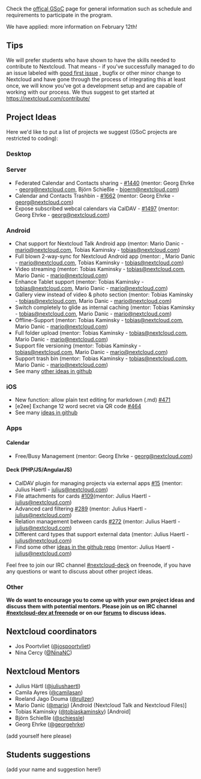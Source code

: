 Check the [offical GSoC](https://summerofcode.withgoogle.com/) page for general information such as schedule and requirements to participate in the program.

We have applied: more information on February 12th!

## Tips
We will prefer students who have shown to have the skills needed to contribute to Nextcloud. That means - if you've successfully managed to do an issue labeled with [good first issue](https://github.com/nextcloud/server/issues?q=is%3Aopen+is%3Aissue+label%3A%22good+first+issue%22) , bugfix or other minor change to Nextcloud and have gone through the process of integrating this at least once, we will know you've got a development setup and are capable of working with our process. We thus suggest to get started at https://nextcloud.com/contribute/

## Project Ideas
Here we'd like to put a list of projects we suggest (GSoC projects are restricted to coding): 

### Desktop


### Server
* Federated Calendar and Contacts sharing - [#1440](https://github.com/nextcloud/server/issues/1440) (mentor: Georg Ehrke - georg@nextcloud.com, Björn Schießle - bjoern@nextcloud.com)
* Calendar and Contacts Trashbin - [#1662](https://github.com/nextcloud/server/issues/1662) (mentor: Georg Ehrke - georg@nextcloud.com)
* Expose subscribed webcal calendars via CalDAV - [#1497](https://github.com/nextcloud/server/issues/1497) (mentor: Georg Ehrke - georg@nextcloud.com)

### Android
* Chat support for Nextcloud Talk Android app (mentor: Mario Danic - mario@nextcloud.com, Tobias Kaminsky - tobias@nextcloud.com)
* Full blown 2-way-sync for Nextcloud Android app (mentor: , Mario Danic - mario@nextcloud.com, Tobias Kaminsky - tobias@nextcloud.com)
* Video streaming (mentor: Tobias Kaminsky - tobias@nextcloud.com, Mario Danic - mario@nextcloud.com)
* Enhance Tablet support (mentor: Tobias Kaminsky - tobias@nextcloud.com, Mario Danic - mario@nextcloud.com)
* Gallery view instead of video & photo section (mentor: Tobias Kaminsky - tobias@nextcloud.com, Mario Danic - mario@nextcloud.com)
* Switch completely to glide as internal caching (mentor: Tobias Kaminsky - tobias@nextcloud.com, Mario Danic - mario@nextcloud.com)
* Offline-Support (mentor: Tobias Kaminsky - tobias@nextcloud.com, Mario Danic - mario@nextcloud.com)
* Full folder upload (mentor: Tobias Kaminsky - tobias@nextcloud.com, Mario Danic - mario@nextcloud.com)
* Support file versioning (mentor: Tobias Kaminsky - tobias@nextcloud.com, Mario Danic - mario@nextcloud.com)
* Support trash bin (mentor: Tobias Kaminsky - tobias@nextcloud.com, Mario Danic - mario@nextcloud.com)
* See many [other ideas in github](https://github.com/nextcloud/android/issues?q=is%3Aopen+is%3Aissue+label%3Aenhancement)


### iOS
* New function: allow plain text editing for markdown (.md) [#471](https://github.com/nextcloud/ios/issues/471)
* [e2ee] Exchange 12 word secret via QR code [#464](https://github.com/nextcloud/ios/issues/464)
* See many [ideas in github](https://github.com/nextcloud/ios/issues?q=is%3Aopen+is%3Aissue+label%3Aenhancement)

### Apps

#### Calendar
* Free/Busy Management (mentor: Georg Ehrke - georg@nextcloud.com)

#### Deck (PHP/JS/AngularJS)
* CalDAV plugin for managing projects via external apps [#15](https://github.com/nextcloud/deck/issues/15) (mentor: Julius Haertl - julius@nextcloud.com)
* File attachments for cards [#109](https://github.com/nextcloud/deck/issues/109)(mentor: Julius Haertl - julius@nextcloud.com)
* Advanced card filtering [#289](https://github.com/nextcloud/deck/issues/289) (mentor: Julius Haertl - julius@nextcloud.com)
* Relation management between cards [#272](https://github.com/nextcloud/deck/issues/272) (mentor: Julius Haertl - julius@nextcloud.com)
* Different card types that support external data (mentor: Julius Haertl - julius@nextcloud.com)
* Find some other [ideas in the github repo](https://github.com/nextcloud/deck/issues?q=is%3Aopen+is%3Aissue+label%3Aenhancement) (mentor: Julius Haertl - julius@nextcloud.com)

Feel free to join our IRC channel [#nextcloud-deck](https://riot.im/app/#/room/#freenode_#nextcloud-deck:matrix.org) on freenode, if you have any questions or want to discuss about other project ideas.

### Other


**__We do want to encourage you to come up with your own project ideas and discuss them with potential mentors. Please join us on IRC channel [#nextcloud-dev at freenode](https://riot.im/app/#/room/#freenode_#nextcloud-dev:matrix.org) or on our [forums](https://help.nextcloud.com/c/dev/gsoc) to discuss ideas.__**

## Nextcloud coordinators

* Jos Poortvliet ([@jospoortvliet](https://github.com/jospoortvliet))
* Nina Cercy ([@NinaNC](https://github.com/ninanc))

## Nextcloud Mentors
* Julius Härtl ([@juliushaertl](https://github.com/juliushaertl))
* Camila Ayres ([@camilasan](https://github.com/camilasan))
* Roeland Jago Douma ([@rullzer](https://github.com/rullzer))
* Mario Danic ([@mario](https://github.com/mario)) [Android (Nextcloud Talk and Nextcloud Files)]
* Tobias Kaminsky ([@tobiaskaminsky](https://github.com/tobiaskaminsky)) [Android]
* Björn Schießle ([@schiessle](https://github.com/schiessle))
* Georg Ehrke ([@georgehrke](https://github.com/georgehrke))

(add yourself here please)

## Students suggestions

(add your name and suggestion here!)